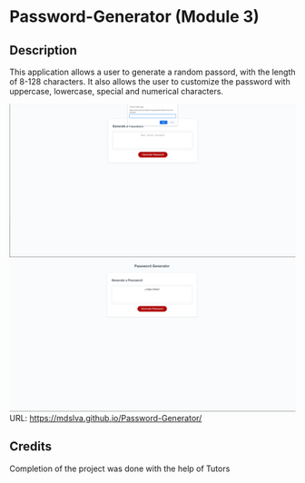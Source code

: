 # Password-Generator (Module 3)

## Description

This application allows a user to generate a random passord, with the length of 8-128 characters. It also allows the user to customize the password with uppercase, lowercase, special and numerical characters.

![screenshot](./Assets/img1.png)
![screeshot](./Assets/img2.png)
URL: https://mdslva.github.io/Password-Generator/


## Credits

Completion of the project was done with the help of Tutors

